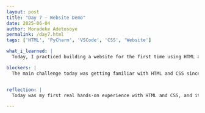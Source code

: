 ```yaml
---
layout: post
title: "Day 7 – Website Demo"
date: 2025-06-04
author: Moradeke Adetosoye
permalink: /day7.html
tags: ['HTML', 'PyCharm', 'VSCode', 'CSS', 'Website']

what_i_learned: |
  Today, I practiced building a website for the first time using HTML and CSS. These were new tools for me, so I focused on understanding the basic structure of a webpage, how to style elements, and how to organize content visually. I also created a demo version of the website for our project, which helped me apply what I was learning in real time. In the afternoon, I met with my faculty and graduate mentor to discuss our goals and expectations for the project. We talked about how we want our progress to look over the coming weeks and how we can support each other throughout the research process.

blockers: |
  The main challenge today was getting familiar with HTML and CSS since they were new to me. It took some time to understand how the structure and styling work together, especially when it came to aligning elements and troubleshooting display issues. However, I was able to work through most of it with trial, error, and support. No major blockers at the moment, but I’ll need more practice to feel confident building responsive layouts and using CSS more efficiently.


reflection: |
  Today was my first real hands-on experience with HTML and CSS, and it felt both challenging and rewarding. At first, it was a bit overwhelming learning how to structure and style a webpage from scratch, but actually seeing my work come together as a live demo was motivating. I appreciated being able to apply what I was learning directly to our project. Talking with my faculty and graduate mentors helped ground the technical work in a bigger picture — it reminded me that the goal isn’t just to build a website, but to build something meaningful. I’m excited to keep improving and contribute more as I learn.

---
```

